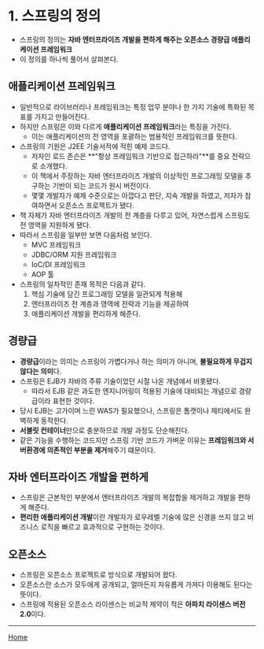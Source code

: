 # 1. 스프링의 정의 

- 스프링의 정의는 **자바 엔터프라이즈 개발을 편하게 해주는 오픈소스 경량급 애플리케이션 프레임워크**
- 이 정의를 하나씩 풀어서 살펴본다.

## 애플리케이션 프레임워크

- 일반적으로 라이브러리나 프레임워크는 특정 업무 분야나 한 가지 기술에 특화된 목표를 가지고 만들어진다.
- 하지만 스프링은 이와 다르게 **애플리케이션 프레임워크**라는 특징을 가진다.
    - 이는 애플리케이션의 전 영역을 포괄하는 범용적인 프레임워크를 뜻한다.
- 스프링의 기원은 J2EE 기술서적에 적힌 예제 코드다.
    - 저자인 로드 존슨은 **"항상 프레임워크 기반으로 접근하라"**를 중요 전략으로 소개했다.
    - 이 책에서 주장하는 자바 엔터프라이즈 개발의 이상적인 프로그래밍 모델을 추구하는 기반이 되는 코드가 원시 버전이다.
    - 몇몇 개발자가 예제 수준으로는 아깝다고 판단, 지속 개발을 하였고, 저자가 참여하면서 오픈소스 프로젝트가 됐다.
- 책 자체가 자바 엔터프라이즈 개발의 전 계층을 다루고 있어, 자연스럽게 스프링도 전 영역을 지원하게 됐다.
- 따라서 스프링을 일부만 보면 다음처럼 보인다.
    - MVC 프레임워크
    - JDBC/ORM 지원 프레임워크
    - IoC/DI 프레임워크
    - AOP 툴
- 스프링의 일차적인 존재 목적은 다음과 같다.
    1. 핵심 기술에 담긴 프로그래밍 모델을 일관되게 적용해
    2. 엔터프라이즈 전 계층과 영역에 전략과 기능을 제공하여
    3. 애플리케이션 개발을 편리하게 해준다.

## 경량급

- **경량급**이라는 의미는 스프링이 가볍다거나 하는 의미가 아니며, **불필요하게 무겁지 않다는 의미**다. 
- 스프링은 EJB가 자바의 주류 기술이었던 시절 나온 개념에서 비롯됐다.
    - 따라서 EJB 같은 과도한 엔지니어링이 적용된 기술에 대비되는 개념으로 경량급이라 표현한 것이다.
- 당시 EJB는 고가이며 느린 WAS가 필요했으나, 스프링은 톰캣이나 제티에서도 완벽하게 동작한다.
- **서블릿 컨테이너**만으로 충분하므로 개발 과정도 단순해진다.
- 같은 기능을 수행하는 코드지만 스프링 기반 코드가 가벼운 이유는 **프레임워크와 서버환경에 의존적인 부분을 제거**해주기 떄문이다.

## 자바 엔터프라이즈 개발을 편하게

- 스프링은 근본적인 부분에서 엔터프라이즈 개발의 복잡합을 제거하고 개발을 편하게 해준다.
- **편리한 애플리케이션 개발**이란 개발자가 로우레벨 기술에 많은 신경을 쓰지 않고 비즈니스 로직을 빠르고 효과적으로 구현하는 것이다.

## 오픈소스

- 스프링은 오픈소스 프로젝트로 방식으로 개발되어 왔다.
- 오픈소스란 소스가 모두에게 공개되고, 얼마든지 자유롭게 가져다 이용해도 된다는 뜻이다.
- 스프링에 적용된 오픈소스 라이센스는 비교적 제약이 적은 **아파치 라이센스 버전 2.0**이다.

---
[Home](./index.md)
